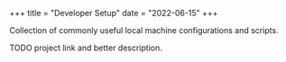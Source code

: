+++
title = "Developer Setup"
date = "2022-06-15"
+++

Collection of commonly useful local machine configurations and scripts. 

TODO project link and better description.
